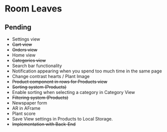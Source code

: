 # Room Leaves

## Pending

- Settings view
- ~~Cart view~~
- ~~Orders view~~
- Home view
- ~~Categories view~~
- Search bar functionality
- Notification appearing when you spend too much time in the same page
- Change contrast hearts / Plant Image
- ~~Product component in rows for Products view~~
- ~~Sorting system (Products)~~
- Enable sorting when selecting a category in Category View
- ~~Filtering system (Products)~~
- Newspaper form
- AR in AFrame 
- Plant score
- Save View settings in Products to Local Storage.
- ~~Implementation with Back-End~~
